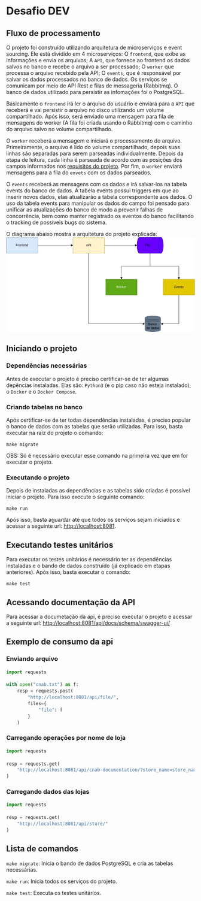# Desafio DEV

## Fluxo de processamento

O projeto foi construído utilizando arquitetura de microserviços e event sourcing. Ele está dividido em 4 microserviços: O ```frontend```, que exibe as informações e envia os arquivos; A ```API```, que fornece ao frontend os dados salvos no banco e recebe o arquivo a ser processado; O ```worker``` que processa o arquivo recebido pela API; O ```events```, que é responsável por salvar os dados processados no banco de dados. Os serviços se comunicam por meio de API Rest e filas de messageria (Rabbitmq). O banco de dados utilizado para persistir as infomações foi o PostgreSQL.

Basicamente o ```frontend``` irá ler o arquivo do usuário e enviará para a ```API``` que receberá e vai persistir o arquivo no disco utilizando um volume compartilhado. Após isso, será enviado uma mensagem para fila de mensagens do worker (A fila foi criada usando o Rabbitmq) com o caminho do arquivo salvo no volume compartilhado.

O ```worker``` receberá a mensagem e iniciará o processamento do arquivo. Primeiramente, o arquivo é lido do volume compartilhado, depois suas linhas são separadas para serem parseadas individualmente. Depois da etapa de leitura, cada linha é parseada de acordo com as posições dos campos informados nos [requisitos do projeto](./README_BASE.md). Por fim, o ```worker``` enviará mensagens para a fila do ```envets``` com os dados parseados.

O ```events``` receberá as mensagens com os dados e irá salvar-los na tabela events do banco de dados. A tabela events possui triggers em que ao inserir novos dados, elas atualizarão a tabela correspondente aos dados. O uso da tabela events para manipular os dados do campo foi pensado para unificar as atualizações do banco de modo a prevenir falhas de concorrência, bem como manter registrado os eventos do banco facilitando o tracking de possíveis bugs do sistema.

O diagrama abaixo mostra a arquitetura do projeto explicada:
![desafio dev](./desafio-dev.jpg)

## Iniciando o projeto

### Dependências necessárias
Antes de executar o projeto é preciso certificar-se de ter algumas depências instaladas. Elas são: ```Python3``` (e o pip caso não esteja instalado), o ```Docker``` e o ```Docker Compose```.

### Criando tabelas no banco
Após certificar-se de ter todas dependências instaladas, é preciso popular o banco de dados com as tabelas que serão utilizadas. Para isso, basta executar na raíz do projeto o comando:

```shell
make migrate
```

OBS: Só é necessário executar esse comando na primeira vez que em for executar o projeto.

### Executando o projeto
Depois de instaladas as dependências e as tabelas sido criadas é possível iniciar o projeto. Para isso execute o seguinte comando:

```shell
make run
```

Após isso, basta aguardar até que todos os serviços sejam iniciados e acessar a seguinte url: [http://localhost:8081](http://localhost:8081).

## Executando testes unitários
Para executar os testes unitários é necessário ter as dependências instaladas e o bando de dados construído (já explicado em etapas anteriores). Após isso, basta executar o comando:

```shell
make test
```

## Acessando documentação da API
Para acessar a documetação da api, é preciso executar o projeto e acessar a seguinte url: [http://localhost:8081/api/docs/schema/swagger-ui/](http://localhost:8081/api/docs/schema/swagger-ui/)

## Exemplo de consumo da api

### Enviando arquivo
```python
import requests

with open("cnab.txt") as f:
    resp = requests.post(
        "http://localhost:8081/api/file/",
        files={
            "file": f
        }
    )
```

### Carregando operações por nome de loja

```python
import requests

resp = requests.get(
    "http://localhost:8081/api/cnab-documentation/?store_name=store_name"
)
```

### Carregando dados das lojas
```python
import requests

resp = requests.get(
    "http://localhost:8081/api/store/"
)
```

## Lista de comandos

```make migrate```: Inicia o bando de dados PostgreSQL e cria as tabelas necessárias.

```make run```: Inicia todos os serviços do projeto.

```make test```: Executa os testes unitários.
